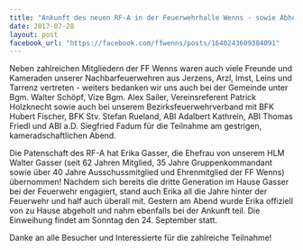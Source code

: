```yaml
---
title: "Ankunft des neuen RF-A in der Feuerwehrhalle Wenns - sowie Abholung unserer neuen Fahrzeugpatin Gasser Erika"
date: 2017-07-28
layout: post
facebook_url: "https://facebook.com/ffwenns/posts/1640243609384091"
---
```


Neben zahlreichen Mitgliedern der FF Wenns waren auch viele Freunde und Kameraden unserer Nachbarfeuerwehren aus Jerzens, Arzl, Imst, Leins und Tarrenz vertreten - weiters bedanken wir uns auch bei der Gemeinde unter Bgm. Walter Schöpf, Vize Bgm. Alex Sailer, Vereinsreferent Patrick Holzknecht sowie auch bei unserem Bezirksfeuerwehrverband mit BFK Hubert Fischer, BFK Stv. Stefan Rueland, ABI Adalbert Kathrein, ABI Thomas Friedl und ABI a.D. Siegfried Fadum für die Teilnahme am gestrigen, kameradschaftlichen Abend. 

Die Patenschaft des RF-A hat Erika Gasser, die Ehefrau von unserem HLM Walter Gasser (seit 62 Jahren Mitglied, 35 Jahre Gruppenkommandant sowie über 40 Jahre Ausschussmitglied und Ehrenmitglied der FF Wenns) übernommen! Nachdem sich bereits die dritte Generation im Hause Gasser bei der Feuerwehr engagiert, stand auch Erika all die Jahre hinter der Feuerwehr und half auch überall mit. Gestern am Abend wurde Erika offiziell von zu Hause abgeholt und nahm ebenfalls bei der Ankunft teil. Die Einweihung findet am Sonntag den 24. September statt. 

Danke an alle Besucher und Interessierte für die zahlreiche Teilnahme!
